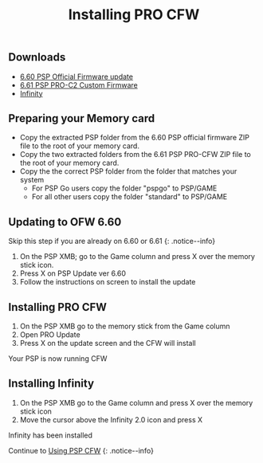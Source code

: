 ﻿---
title: Installing PRO CFW
redirect_from:
  - /guide/installing-PRO-CFW
---



## Downloads
- [6.60 PSP Official Firmware update](files/6.60Update.zip)
- [6.61 PSP PRO-C2 Custom Firmware](files/6.61PRO-C2_22-01-2015.zip) 
- [Infinity](https://infinity.lolhax.org/infinity-2.0.3.zip)

## Preparing your Memory card
- Copy the extracted PSP folder from the 6.60 PSP official firmware ZIP file to the root of your memory card.
- Copy the two extracted folders from the 6.61 PSP PRO-CFW ZIP file to the root of your memory card.
- Copy the the correct PSP folder from the folder that matches your system
  -  For PSP Go users copy the folder "pspgo" to PSP/GAME 
  - For all other users copy the folder "standard" to PSP/GAME


## Updating to OFW 6.60 

Skip this step if you are already on 6.60 or 6.61
{: .notice--info}

1. On the PSP XMB; go to the Game column and press X over the memory stick icon.
2. Press X on PSP Update ver 6.60
3. Follow the instructions on screen to install the update

## Installing PRO CFW

1. On the PSP XMB go to the memory stick from the Game column
2. Open PRO Update
3. Press X on the update screen and the CFW will install

Your PSP is now running CFW

## Installing Infinity

1. On the PSP XMB go to the Game column and press X over the memory stick icon
2. Move the cursor above the Infinity 2.0 icon and press X

Infinity has been installed

Continue to [Using PSP CFW]()
{: .notice--info}
